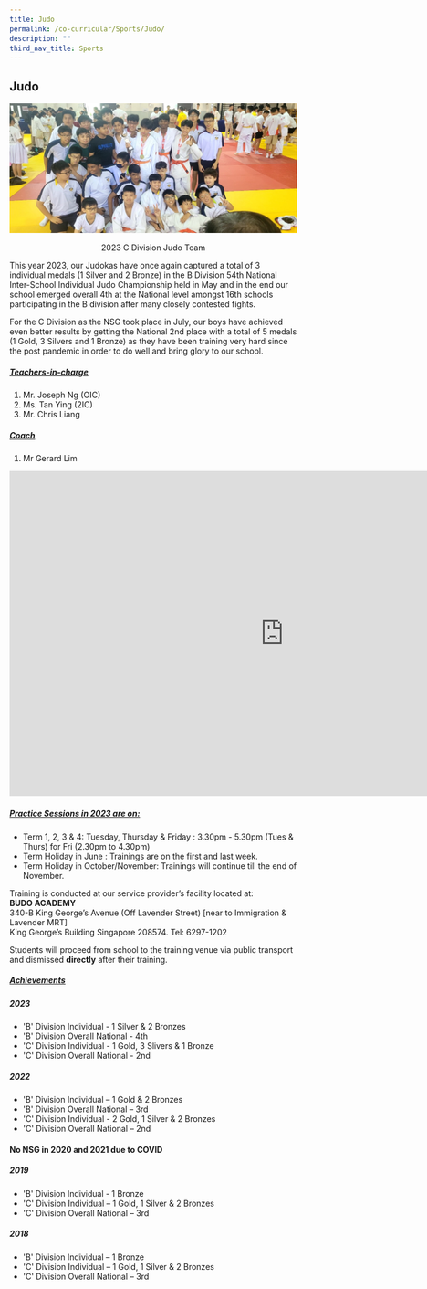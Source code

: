 ```yaml
---
title: Judo
permalink: /co-curricular/Sports/Judo/
description: ""
third_nav_title: Sports
---
```

## Judo 

![](/images/CCA/Sports%20&amp;%20Games/Judo/2023%20c%20div%20judo%20team.jpg)

<center> 2023 C Division Judo Team </center>

This year 2023, our Judokas have once again captured a total of 3 individual medals (1 Silver and 2 Bronze) in the B Division 54th National Inter-School Individual Judo Championship held in May and in the end our school emerged overall 4th at the National level amongst 16th schools participating in the B division after many closely contested fights. 

For the C Division as the NSG took place in July, our boys have achieved even better results by getting the National 2nd place with a total of 5 medals (1 Gold, 3 Silvers and 1 Bronze) as they have been training very hard since the post pandemic in order to do well and bring glory to our school.

##### <u>Teachers-in-charge</u><br>
1. Mr. Joseph Ng (OIC)<br>
2. Ms. Tan Ying (2IC)<br>
3. Mr. Chris Liang <br>

##### <u>Coach</u><br>
1. Mr Gerard Lim <br>


<iframe height="569" width="960" frameborder="0" src="https://docs.google.com/presentation/d/e/2PACX-1vR0T44jkpLU3D97RuBT2yb6_dvBAUUG2scnh1sh1I0jppyoez8fRSQDTmPTNM03Bk3JYGG7D0it_Bh3/embed?start=false&amp;loop=false&amp;delayms=3000"></iframe>


##### <u>Practice Sessions in 2023 are on:</u><br>
* Term 1, 2, 3 &amp; 4: Tuesday, Thursday &amp; Friday : 3.30pm - 5.30pm (Tues &amp; Thurs) for Fri (2.30pm to 4.30pm)
* Term Holiday in June : Trainings are on the first and last week.
* Term Holiday in October/November: Trainings will continue till the end of November.

Training is conducted at our service provider’s facility located at:<br>
**BUDO ACADEMY**<br>
340-B King George’s Avenue (Off Lavender Street) \[near to Immigration &amp; Lavender MRT\]<br>
King George’s Building Singapore 208574. Tel: 6297-1202

Students will proceed from school to the training venue via public transport and dismissed **directly** after their training.

##### <u>Achievements</u>

##### 2023
* 'B' Division Individual - 1 Silver &amp; 2 Bronzes
* 'B' Division Overall National - 4th
* 'C' Division Individual - 1 Gold, 3 Slivers &amp; 1 Bronze
* 'C' Division Overall National - 2nd

##### 2022

*   'B' Division Individual – 1 Gold &amp; 2 Bronzes
*   'B' Division Overall National – 3rd
*   'C' Division Individual - 2 Gold, 1 Silver &amp; 2 Bronzes
*   'C' Division Overall National – 2nd

#### **No NSG in 2020 and 2021 due to COVID**

##### 2019
   
*   'B' Division Individual - 1 Bronze
*   'C' Division Individual – 1 Gold, 1 Silver &amp; 2 Bronzes
*   'C' Division Overall National – 3rd

##### 2018
    
*   'B' Division Individual – 1 Bronze
*   'C' Division Individual – 1 Gold, 1 Silver &amp; 2 Bronzes
*   'C' Division Overall National – 3rd